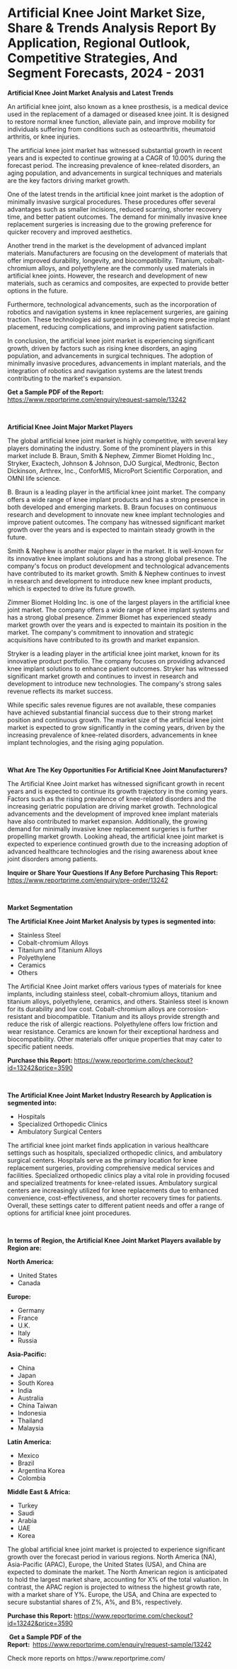 <p><h1>Artificial Knee Joint Market Size, Share & Trends Analysis Report By Application, Regional Outlook, Competitive Strategies, And Segment Forecasts, 2024 - 2031</h1></p><p><strong>Artificial Knee Joint Market Analysis and Latest Trends</strong></p>
<p><p>An artificial knee joint, also known as a knee prosthesis, is a medical device used in the replacement of a damaged or diseased knee joint. It is designed to restore normal knee function, alleviate pain, and improve mobility for individuals suffering from conditions such as osteoarthritis, rheumatoid arthritis, or knee injuries.</p><p>The artificial knee joint market has witnessed substantial growth in recent years and is expected to continue growing at a CAGR of 10.00% during the forecast period. The increasing prevalence of knee-related disorders, an aging population, and advancements in surgical techniques and materials are the key factors driving market growth.</p><p>One of the latest trends in the artificial knee joint market is the adoption of minimally invasive surgical procedures. These procedures offer several advantages such as smaller incisions, reduced scarring, shorter recovery time, and better patient outcomes. The demand for minimally invasive knee replacement surgeries is increasing due to the growing preference for quicker recovery and improved aesthetics.</p><p>Another trend in the market is the development of advanced implant materials. Manufacturers are focusing on the development of materials that offer improved durability, longevity, and biocompatibility. Titanium, cobalt-chromium alloys, and polyethylene are the commonly used materials in artificial knee joints. However, the research and development of new materials, such as ceramics and composites, are expected to provide better options in the future.</p><p>Furthermore, technological advancements, such as the incorporation of robotics and navigation systems in knee replacement surgeries, are gaining traction. These technologies aid surgeons in achieving more precise implant placement, reducing complications, and improving patient satisfaction.</p><p>In conclusion, the artificial knee joint market is experiencing significant growth, driven by factors such as rising knee disorders, an aging population, and advancements in surgical techniques. The adoption of minimally invasive procedures, advancements in implant materials, and the integration of robotics and navigation systems are the latest trends contributing to the market's expansion.</p></p>
<p><strong>Get a Sample PDF of the Report:&nbsp;</strong> <a href="https://www.reportprime.com/enquiry/request-sample/13242">https://www.reportprime.com/enquiry/request-sample/13242</a></p>
<p>&nbsp;</p>
<p><strong>Artificial Knee Joint Major Market Players</strong></p>
<p><p>The global artificial knee joint market is highly competitive, with several key players dominating the industry. Some of the prominent players in this market include B. Braun, Smith & Nephew, Zimmer Biomet Holding Inc., Stryker, Exactech, Johnson & Johnson, DJO Surgical, Medtronic, Becton Dickinson, Arthrex, Inc., ConforMIS, MicroPort Scientific Corporation, and OMNI life science.</p><p>B. Braun is a leading player in the artificial knee joint market. The company offers a wide range of knee implant products and has a strong presence in both developed and emerging markets. B. Braun focuses on continuous research and development to innovate new knee implant technologies and improve patient outcomes. The company has witnessed significant market growth over the years and is expected to maintain steady growth in the future.</p><p>Smith & Nephew is another major player in the market. It is well-known for its innovative knee implant solutions and has a strong global presence. The company's focus on product development and technological advancements have contributed to its market growth. Smith & Nephew continues to invest in research and development to introduce new knee implant products, which is expected to drive its future growth.</p><p>Zimmer Biomet Holding Inc. is one of the largest players in the artificial knee joint market. The company offers a wide range of knee implant systems and has a strong global presence. Zimmer Biomet has experienced steady market growth over the years and is expected to maintain its position in the market. The company's commitment to innovation and strategic acquisitions have contributed to its growth and market expansion.</p><p>Stryker is a leading player in the artificial knee joint market, known for its innovative product portfolio. The company focuses on providing advanced knee implant solutions to enhance patient outcomes. Stryker has witnessed significant market growth and continues to invest in research and development to introduce new technologies. The company's strong sales revenue reflects its market success.</p><p>While specific sales revenue figures are not available, these companies have achieved substantial financial success due to their strong market position and continuous growth. The market size of the artificial knee joint market is expected to grow significantly in the coming years, driven by the increasing prevalence of knee-related disorders, advancements in knee implant technologies, and the rising aging population.</p></p>
<p>&nbsp;</p>
<p><strong>What Are The Key Opportunities For Artificial Knee Joint Manufacturers?</strong></p>
<p><p>The Artificial Knee Joint market has witnessed significant growth in recent years and is expected to continue its growth trajectory in the coming years. Factors such as the rising prevalence of knee-related disorders and the increasing geriatric population are driving market growth. Technological advancements and the development of improved knee implant materials have also contributed to market expansion. Additionally, the growing demand for minimally invasive knee replacement surgeries is further propelling market growth. Looking ahead, the artificial knee joint market is expected to experience continued growth due to the increasing adoption of advanced healthcare technologies and the rising awareness about knee joint disorders among patients.</p></p>
<p><strong>Inquire or Share Your Questions If Any Before Purchasing This Report:</strong> <a href="https://www.reportprime.com/enquiry/pre-order/13242">https://www.reportprime.com/enquiry/pre-order/13242</a></p>
<p>&nbsp;</p>
<p><strong>Market Segmentation</strong></p>
<p><strong>The Artificial Knee Joint Market Analysis by types is segmented into:</strong></p>
<p><ul><li>Stainless Steel</li><li>Cobalt-chromium Alloys</li><li>Titanium and Titanium Alloys</li><li>Polyethylene</li><li>Ceramics</li><li>Others</li></ul></p>
<p><p>The Artificial Knee Joint market offers various types of materials for knee implants, including stainless steel, cobalt-chromium alloys, titanium and titanium alloys, polyethylene, ceramics, and others. Stainless steel is known for its durability and low cost. Cobalt-chromium alloys are corrosion-resistant and biocompatible. Titanium and its alloys provide strength and reduce the risk of allergic reactions. Polyethylene offers low friction and wear resistance. Ceramics are known for their exceptional hardness and biocompatibility. Other materials offer unique properties that may cater to specific patient needs.</p></p>
<p><strong>Purchase this Report:&nbsp;</strong><a href="https://www.reportprime.com/checkout?id=13242&price=3590">https://www.reportprime.com/checkout?id=13242&price=3590</a></p>
<p>&nbsp;</p>
<p><strong>The Artificial Knee Joint Market Industry Research by Application is segmented into:</strong></p>
<p><ul><li>Hospitals</li><li>Specialized Orthopedic Clinics</li><li>Ambulatory Surgical Centers</li></ul></p>
<p><p>The artificial knee joint market finds application in various healthcare settings such as hospitals, specialized orthopedic clinics, and ambulatory surgical centers. Hospitals serve as the primary location for knee replacement surgeries, providing comprehensive medical services and facilities. Specialized orthopedic clinics play a vital role in providing focused and specialized treatments for knee-related issues. Ambulatory surgical centers are increasingly utilized for knee replacements due to enhanced convenience, cost-effectiveness, and shorter recovery times for patients. Overall, these settings cater to different patient needs and offer a range of options for artificial knee joint procedures.</p></p>
<p>&nbsp;</p>
<p><strong>In terms of Region, the Artificial Knee Joint Market Players available by Region are:</strong></p>
<p>
    <p> <strong> North America: </strong>
        <ul>
            <li>United States</li>
            <li>Canada</li>
        </ul>
        </p> 
    <p> <strong> Europe: </strong>
        <ul>
            <li>Germany</li>
            <li>France</li>
            <li>U.K.</li>
            <li>Italy</li>
            <li>Russia</li>
        </ul>
        </p> 
    <p> <strong> Asia-Pacific: </strong>
        <ul>
            <li>China</li>
            <li>Japan</li>
            <li>South Korea</li>
            <li>India</li>
            <li>Australia</li>
            <li>China Taiwan</li>
            <li>Indonesia</li>
            <li>Thailand</li>
            <li>Malaysia</li>
        </ul>
        </p> 
    <p> <strong> Latin America: </strong>
        <ul>
            <li>Mexico</li>
            <li>Brazil</li>
            <li>Argentina Korea</li>
            <li>Colombia</li>
        </ul>
        </p> 
    <p> <strong> Middle East & Africa: </strong>
        <ul>
            <li>Turkey</li>
            <li>Saudi</li>
            <li>Arabia</li>
            <li>UAE</li>
            <li>Korea</li>
        </ul>
    </p>
    </p>
<p><p>The global artificial knee joint market is projected to experience significant growth over the forecast period in various regions. North America (NA), Asia-Pacific (APAC), Europe, the United States (USA), and China are expected to dominate the market. The North American region is anticipated to hold the largest market share, accounting for X% of the total valuation. In contrast, the APAC region is projected to witness the highest growth rate, with a market share of Y%. Europe, the USA, and China are expected to secure substantial shares of Z%, A%, and B%, respectively.</p></p>
<p><strong>Purchase this Report: </strong><a href="https://www.reportprime.com/checkout?id=13242&price=3590">https://www.reportprime.com/checkout?id=13242&price=3590</a></p>
<p>&nbsp;<strong>Get a Sample PDF of the Report:&nbsp;&nbsp;</strong><a href="https://www.reportprime.com/enquiry/request-sample/13242">https://www.reportprime.com/enquiry/request-sample/13242</a></p>
<p><strong></strong></p>
<p>Check more reports on https://www.reportprime.com/</p>